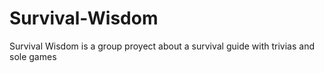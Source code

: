 # Survival-Wisdom
Survival Wisdom is a group proyect about a survival guide with trivias and sole games
